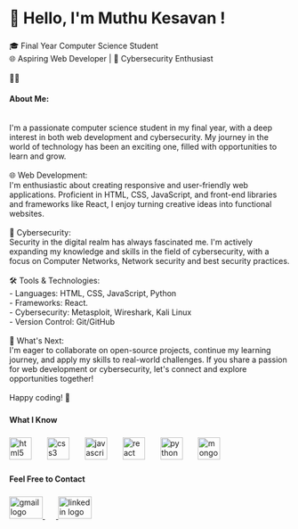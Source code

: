 <h1 align="left"><span class="wave">👋 Hello, I'm Muthu Kesavan !</span> 

###

<p align="left">🎓 Final Year Computer Science Student<br>🌐 Aspiring Web Developer | 🔐 Cybersecurity Enthusiast<br><br>👨‍💻 <h4>About Me:</h4><br>I'm a passionate computer science student in my final year, with a deep interest in both web development and cybersecurity. My journey in the world of technology has been an exciting one, filled with opportunities to learn and grow.<br><br>🌐 Web Development:<br>I'm enthusiastic about creating responsive and user-friendly web applications. Proficient in HTML, CSS, JavaScript, and front-end libraries and frameworks like React, I enjoy turning creative ideas into functional websites. <br><br>🔐 Cybersecurity:<br>Security in the digital realm has always fascinated me. I'm actively expanding my knowledge and skills in the field of cybersecurity, with a focus on Computer Networks, Network security and best security practices.<br><br>🛠️ Tools & Technologies:<br>- Languages: HTML, CSS, JavaScript, Python<br>- Frameworks: React.<br>- Cybersecurity: Metasploit, Wireshark, Kali Linux<br>- Version Control: Git/GitHub<br><br>🚀 What's Next:<br>I'm eager to collaborate on open-source projects, continue my learning journey, and apply my skills to real-world challenges. If you share a passion for web development or cybersecurity, let's connect and explore opportunities together!<br><br>Happy coding! 🚀</p>

###

<h4 align="left">What I Know </h4>

###

<div align="left">
  <img src="https://cdn.jsdelivr.net/gh/devicons/devicon/icons/html5/html5-original.svg" height="40" alt="html5 logo"  />
  <img width="20" />
  <img src="https://cdn.jsdelivr.net/gh/devicons/devicon/icons/css3/css3-original.svg" height="40" alt="css3 logo"  />
  <img width="20" />
  <img src="https://cdn.jsdelivr.net/gh/devicons/devicon/icons/javascript/javascript-original.svg" height="40" alt="javascript logo"  />
  <img width="20" />
  <img src="https://cdn.jsdelivr.net/gh/devicons/devicon/icons/react/react-original.svg" height="40" alt="react logo"  />
  <img width="20" />
  <img src="https://cdn.jsdelivr.net/gh/devicons/devicon/icons/python/python-original.svg" height="40" alt="python logo"  />
  <img width="20" />
  <img src="https://cdn.jsdelivr.net/gh/devicons/devicon/icons/mongodb/mongodb-original.svg" height="40" alt="mongodb logo"  />
</div>

###

<h4 align="left">Feel Free to Contact</h4>

###

<div align="left">
  <a href="mailto:muthukesavan6044@gmail.com" target="_blank">
    <img src="https://raw.githubusercontent.com/maurodesouza/profile-readme-generator/master/src/assets/icons/social/gmail/default.svg" width="60" height="40" alt="gmail logo"  />
    <img width="20" />
  </a>
  <a href="https://www.linkedin.com/in/muthu-kesavan-s-95425821b/" target="_blank">
    <img src="https://raw.githubusercontent.com/maurodesouza/profile-readme-generator/master/src/assets/icons/social/linkedin/default.svg" width="60" height="40" alt="linkedin logo"  />
  </a>
</div>

###
